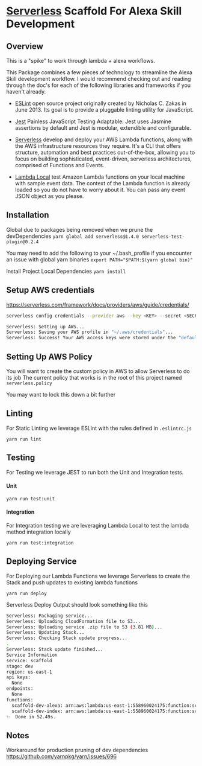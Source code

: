 # [Serverless](https://serverless.com/) Scaffold For Alexa Skill Development

## Overview

This is a "spike" to work through lambda + alexa workflows.

This Package combines a few pieces of technology to streamline the Alexa Skill development workflow. I would recommend checking out and reading through the doc's for each of the following libraries and frameworks if you haven't already.

- [ESLint](http://eslint.org/)
  open source project originally created by Nicholas C. Zakas in June 2013. Its goal is to provide a pluggable linting utility for JavaScript.

- [Jest](https://facebook.github.io/jest/)
  Painless JavaScript Testing
  Adaptable: Jest uses Jasmine assertions by default and Jest is modular, extendible and configurable.

- [Serverless](https://serverless.com/)
  develop and deploy your AWS Lambda functions, along with the AWS infrastructure resources they require. It's a CLI that offers structure, automation and best practices out-of-the-box, allowing you to focus on building sophisticated, event-driven, serverless architectures, comprised of Functions and Events.

- [Lambda Local](https://github.com/ashiina/lambda-local)
  test Amazon Lambda functions on your local machine with sample event data. The context of the Lambda function is already loaded so you do not have to worry about it. You can pass any event JSON object as you please.

## Installation

Global due to packages being removed when we prune the devDependencies
`yarn global add serverless@1.4.0 serverless-test-plugin@0.2.4`

You may need to add the following to your ~/.bash_profile
if you encounter an issue with global yarn binaries
`export PATH="$PATH:$(yarn global bin)"`

Install Project Local Dependencies
`yarn install`

## Setup AWS credentials

https://serverless.com/framework/docs/providers/aws/guide/credentials/

```sh
serverless config credentials --provider aws --key <KEY> --secret <SECRET>
```

```sh
Serverless: Setting up AWS...
Serverless: Saving your AWS profile in "~/.aws/credentials"...
Serverless: Success! Your AWS access keys were stored under the "default" profile.
```

## Setting Up AWS Policy

You will want to create the custom policy in AWS to allow Serverless to do its job
The current policy that works is in the root of this project named `serverless.policy`

You may want to lock this down a bit further

## Linting

For Static Linting we leverage ESLint with the rules defined in `.eslintrc.js`

`yarn run lint`

## Testing

For Testing we leverage JEST to run both the Unit and Integration tests.

#### Unit

`yarn run test:unit`

#### Integration

For Integration testing we are leveraging Lambda Local to test the lambda method integration locally

`yarn run test:integration`

<!-- `serverless invoke --function spike --stage dev --region us-east-1 --log` -->
<!-- `serverless invoke --function <functionName> --stage <stage> --region us-east-1 --log` -->

## Deploying Service

For Deploying our Lambda Functions we leverage Serverless to create the Stack
and push updates to existing lambda functions

`yarn run deploy`

Serverless Deploy Output should look something like this

```sh
Serverless: Packaging service...
Serverless: Uploading CloudFormation file to S3...
Serverless: Uploading service .zip file to S3 (3.81 MB)...
Serverless: Updating Stack...
Serverless: Checking Stack update progress...
.
Serverless: Stack update finished...
Service Information
service: scaffold
stage: dev
region: us-east-1
api keys:
  None
endpoints:
  None
functions:
  scaffold-dev-alexa: arn:aws:lambda:us-east-1:558960024175:function:scaffold-dev-alexa
  scaffold-dev-index: arn:aws:lambda:us-east-1:558960024175:function:scaffold-dev-index
✨  Done in 52.49s.
 ```

## Notes

Workaround for production pruning of dev dependencies
https://github.com/yarnpkg/yarn/issues/696

